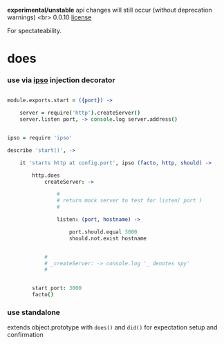 **experimental/unstable** api changes will still occur (without deprecation warnings) <br\>
0.0.10 [license](./license)



For spectateability.


does
====

### use via [ipso](https://github.com/nomilous/ipso/tree/master) injection decorator


```coffee

module.exports.start = ({port}) -> 

    server = require('http').createServer()
    server.listen port, -> console.log server.address()

```
```coffee

ipso = require 'ipso'

describe 'start()', ->

    it 'starts http at config.port', ipso (facto, http, should) ->

        http.does 
            createServer: ->

                #
                # return mock server to test for listen( port )
                #

                listen: (port, hostname) -> 

                    port.should.equal 3000
                    should.not.exist hostname


            #
            # _createServer: -> console.log '_ denotes spy'
            # 


        start port: 3000
        facto()

```

### use standalone

extends object.prototype with `does()` and `did()` for expectation setup and confirmation

```


```
